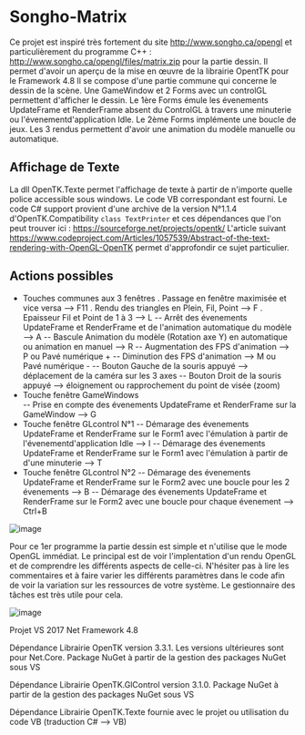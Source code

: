 # Songho-Matrix
Ce projet est inspiré très fortement du site http://www.songho.ca/opengl et particulièrement du programme C++ : http://www.songho.ca/opengl/files/matrix.zip pour la partie dessin. 
Il permet d'avoir un aperçu de la mise en œuvre de la librairie OpentTK pour le Framework 4.8
Il se compose d'une partie commune qui concerne le dessin de la scène. Une GameWindow et 2 Forms avec un controlGL permettent d'afficher le dessin.
Le 1ère Forms émule les évenements UpdateFrame et RenderFrame absent du ControlGL à travers une minuterie ou l'évenementd'application Idle.
Le 2ème Forms implémente une boucle de jeux.
Les 3 rendus permettent d'avoir une animation du modèle manuelle ou automatique.

## Affichage de Texte
La dll OpenTK.Texte permet l'affichage de texte à partir de n'importe quelle police accessible sous windows. Le code VB correspondant est fourni. 
Le code C# support provient d'une archive de la version N°1.1.4 d'OpenTK.Compatibility `class TextPrinter` et ces dépendances que l'on peut trouver ici : https://sourceforge.net/projects/opentk/
L'article suivant https://www.codeproject.com/Articles/1057539/Abstract-of-the-text-rendering-with-OpenGL-OpenTK permet d'approfondir ce sujet particulier.

## Actions possibles
- Touches communes aux 3 fenêtres
. Passage en fenêtre maximisée et vice versa --> F11 
. Rendu des triangles en Plein, Fil, Point -->  F
. Epaisseur Fil et Point de 1 à 3 --> L
-- Arrêt des évenements UpdateFrame et RenderFrame et de l'animation automatique du modèle --> A
-- Bascule Animation du modèle (Rotation axe Y) en automatique ou animation en manuel --> R
-- Augmentation des FPS d'animation --> P ou Pavé numérique + 
-- Diminution des FPS d'animation --> M ou Pavé numérique -
-- Bouton Gauche de la souris appuyé --> déplacement de la caméra sur les 3 axes
-- Bouton Droit de la souris appuyé --> éloignement ou rapprochement du point de visée (zoom)
- Touche fenêtre GameWindows   
-- Prise en compte des évenements UpdateFrame et RenderFrame sur la GameWindow --> G
- Touche fenêtre GLcontrol N°1
-- Démarage des évenements UpdateFrame et RenderFrame sur le Form1 avec l'émulation à partir de l'évenementd'application Idle --> I
-- Démarage des évenements UpdateFrame et RenderFrame sur le Form1 avec l'émulation à partir de d'une minuterie --> T
- Touche fenêtre GLcontrol N°2
-- Démarage des évenements UpdateFrame et RenderFrame sur le Form2 avec une boucle pour les 2 évenements --> B
-- Démarage des évenements UpdateFrame et RenderFrame sur le Form2 avec une boucle pour chaque évenement --> Ctrl+B


![image](https://user-images.githubusercontent.com/81978881/114317360-045a4300-9b08-11eb-8be9-669bc93e583d.png)

Pour ce 1er programme la partie dessin est simple et n'utilise que le mode OpenGL immédiat. Le principal est de voir l'implentation d'un rendu OpenGL et de comprendre les différents aspects de celle-ci. N'hésiter pas à lire les commentaires et à faire varier les différents paramètres dans le code afin de voir la variation sur les ressources de votre système. Le gestionnaire des tâches est très utile pour cela.

![image](https://user-images.githubusercontent.com/81978881/114319810-56549600-9b13-11eb-883e-14e1d74c96a7.png)

Projet VS 2017 Net Framework 4.8

Dépendance Librairie OpenTK version 3.3.1. Les versions ultérieures sont pour Net.Core. Package NuGet à partir de la gestion des packages NuGet sous VS

Dépendance Librairie OpenTK.GlControl version 3.1.0. Package NuGet à partir de la gestion des packages NuGet sous VS

Dépendance Librairie OpenTK.Texte fournie avec le projet ou utilisation du code VB (traduction C# --> VB)
